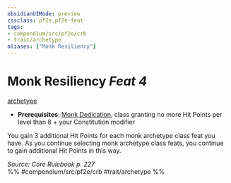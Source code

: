 ```yaml
---
obsidianUIMode: preview
cssclass: pf2e,pf2e-feat
tags:
- compendium/src/pf2e/crb
- trait/archetype
aliases: ["Monk Resiliency"]
---
```

# Monk Resiliency  *Feat 4*  
[archetype](rules/traits/archetype.md)  

- **Prerequisites**: [Monk Dedication](compendium/feats/monk-dedication.md), class granting no more Hit Points per level than 8 + your Constitution modifier

You gain 3 additional Hit Points for each monk archetype class feat you have. As you continue selecting monk archetype class feats, you continue to gain additional Hit Points in this way.

*Source: Core Rulebook p. 227*  
%% #compendium/src/pf2e/crb #trait/archetype %%